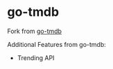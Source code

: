 # go-tmdb

Fork from [go-tmdb](https://github.com/ryanbradynd05/go-tmdb) 

Additional Features from go-tmdb:

- Trending API
